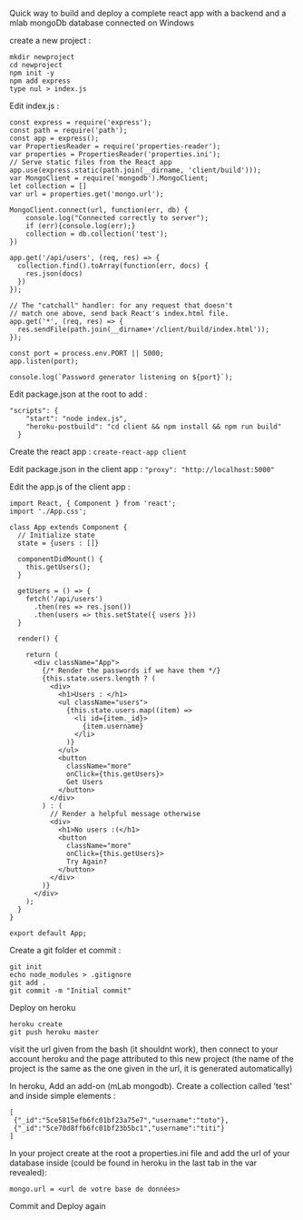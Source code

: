 Quick way to build and deploy a complete react app with a backend and a mlab mongoDb database connected
on Windows

create a new project : 

```
mkdir newproject
cd newproject
npm init -y
npm add express
type nul > index.js
```

Edit index.js : 
```
const express = require('express');
const path = require('path');
const app = express();
var PropertiesReader = require('properties-reader');
var properties = PropertiesReader('properties.ini');
// Serve static files from the React app
app.use(express.static(path.join(__dirname, 'client/build')));
var MongoClient = require('mongodb').MongoClient;
let collection = []
var url = properties.get('mongo.url');

MongoClient.connect(url, function(err, db) {
    console.log("Connected correctly to server");
    if (err){console.log(err);}
    collection = db.collection('test');
})

app.get('/api/users', (req, res) => {
  collection.find().toArray(function(err, docs) {
    res.json(docs)
  })
});

// The "catchall" handler: for any request that doesn't
// match one above, send back React's index.html file.
app.get('*', (req, res) => {
  res.sendFile(path.join(__dirname+'/client/build/index.html'));
});

const port = process.env.PORT || 5000;
app.listen(port);

console.log(`Password generator listening on ${port}`);
```



Edit package.json at the root to add : 
```
"scripts": {
    "start": "node index.js",
    "heroku-postbuild": "cd client && npm install && npm run build"
  }
```

Create the react app : 
`create-react-app client`

Edit package.json in the client app :
`"proxy": "http://localhost:5000"`

Edit the app.js of the client app : 
```
import React, { Component } from 'react';
import './App.css';

class App extends Component {
  // Initialize state
  state = {users : []}

  componentDidMount() {
    this.getUsers();
  }

  getUsers = () => {
    fetch('/api/users')
      .then(res => res.json())
      .then(users => this.setState({ users }))
  }

  render() {

    return (
      <div className="App">
        {/* Render the passwords if we have them */}
        {this.state.users.length ? (
          <div>
            <h1>Users : </h1>
            <ul className="users">
              {this.state.users.map((item) =>
                <li id={item._id}>
                  {item.username}
                </li>
              )}
            </ul>
            <button
              className="more"
              onClick={this.getUsers}>
              Get Users
            </button>
          </div>
        ) : (
          // Render a helpful message otherwise
          <div>
            <h1>No users :(</h1>
            <button
              className="more"
              onClick={this.getUsers}>
              Try Again?
            </button>
          </div>
        )}
      </div>
    );
  }
}

export default App;
```

Create a git folder et commit : 
```
git init
echo node_modules > .gitignore
git add .
git commit -m "Initial commit"
```


Deploy on heroku

```
heroku create
git push heroku master
```
visit the url given from the bash (it shouldnt work), then connect to your account heroku and the page attributed to this new project (the name of the project is the same as the one given in the url, it is generated automatically)


In heroku, Add an add-on (mLab mongodb). Create a collection called 'test' and inside simple elements :
 
```
[
 {"_id":"5ce5815efb6fc01bf23a75e7","username":"toto"},
 {"_id":"5ce70d8ffb6fc01bf23b5bc1","username":"titi"}
]
```

In your project create at the root a properties.ini file and add the url of your database inside (could be found in heroku in the last tab in the var revealed): 
```
mongo.url = <url de votre base de données>
```


Commit and Deploy again


